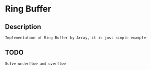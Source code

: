 # Ring Buffer

## Description

	Implementation of Ring Buffer by Array, it is just simple example

## TODO

	Solve underflow and overflow
